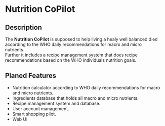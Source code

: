 # Nutrition CoPilot

## Description

The **Nutrition CoPilot** is supposed to help living a healy well balanced died according to the WHO daily recommendations for macro and micro nutrients.  
Further it includes a recipe management system that does recipe recommendations based on the WHO individuals nutrition goals. 

## Planed Features

- Nutrition calculator according to WHO daily recommendations for macro and micro nutrients.
- Ingredients database that holds all macro and micro nutrients. 
- Recipe management system and database.
- User account management. 
- Smart shopping pilot.
- Web UI




